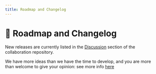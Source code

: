 ```yaml
---
title: Roadmap and Changelog
---
```


# 🚀 Roadmap and Changelog

New releases are currently listed in the [Discussion](https://github.com/tmlmt/bodegamap-collab/discussions/categories/announcements) section of the collaboration repository.

We have more ideas than we have the time to develop, and you are more than welcome to give your opinion: see more info [here](./collaboration)
